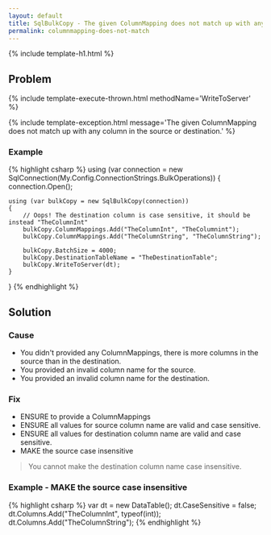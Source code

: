 ```yaml
---
layout: default
title: SqlBulkCopy - The given ColumnMapping does not match up with any column in the source or destination.
permalink: columnmapping-does-not-match
---
```


{% include template-h1.html %}

## Problem

{% include template-execute-thrown.html methodName='WriteToServer' %}

{% include template-exception.html message='The given ColumnMapping does not match up with any column in the source or destination.' %}

### Example
{% highlight csharp %}
using (var connection = new SqlConnection(My.Config.ConnectionStrings.BulkOperations))
{
    connection.Open();

    using (var bulkCopy = new SqlBulkCopy(connection))
    {
        // Oops! The destination column is case sensitive, it should be instead "TheColumnInt"
        bulkCopy.ColumnMappings.Add("TheColumnInt", "TheColumnint");
        bulkCopy.ColumnMappings.Add("TheColumnString", "TheColumnString");

        bulkCopy.BatchSize = 4000;
        bulkCopy.DestinationTableName = "TheDestinationTable";
        bulkCopy.WriteToServer(dt);
    }
}
{% endhighlight %}

## Solution

### Cause

- You didn't provided any ColumnMappings, there is more columns in the source than in the destination.
- You provided an invalid column name for the source.
- You provided an invalid column name for the destination.

### Fix

- ENSURE to provide a ColumnMappings
- ENSURE all values for source column name are valid and case sensitive.
- ENSURE all values for destination column name are valid and case sensitive.
- MAKE the source case insensitive

> You cannot make the destination column name case insensitive.

### Example - MAKE the source case insensitive

{% highlight csharp %}
var dt = new DataTable();
dt.CaseSensitive = false;
dt.Columns.Add("TheColumnInt", typeof(int));
dt.Columns.Add("TheColumnString");
{% endhighlight %}


